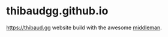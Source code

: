 thibaudgg.github.io
===================

https://thibaud.gg website build with the awesome [middleman](https://middlemanapp.com).
